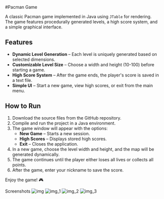 #Pacman Game

A classic Pacman game implemented in Java using `JTable` for rendering. The game features procedurally generated levels, a high score system, and a simple graphical interface.

## Features
- **Dynamic Level Generation** – Each level is uniquely generated based on selected dimensions.
- **Customizable Level Size** – Choose a width and height (10-100) before starting a game.
- **High Score System** – After the game ends, the player's score is saved in a text file.
- **Simple UI** – Start a new game, view high scores, or exit from the main menu.

## How to Run
1. Download the source files from the GitHub repository.
2. Compile and run the project in a Java environment.
3. The game window will appear with the options:
   - **New Game** – Starts a new session.
   - **High Scores** – Displays stored high scores.
   - **Exit** – Closes the application.
4. In a new game, choose the level width and height, and the map will be generated dynamically.
5. The game continues until the player either loses all lives or collects all points.
6. After the game, enter your nickname to save the score.

Enjoy the game! 🎮

Screenshots
![img](https://github.com/user-attachments/assets/2a303005-b904-4d7c-8bfe-bd1cb491a695)
![img_1](https://github.com/user-attachments/assets/2dc9dae3-f39a-43ce-bb30-f34af54c0de9)
![img_2](https://github.com/user-attachments/assets/79c90f74-fd70-4f58-9495-c3486c3c222c)
![img_3](https://github.com/user-attachments/assets/524f2a2d-2f40-4c89-9fc3-fce2a69413f0)
